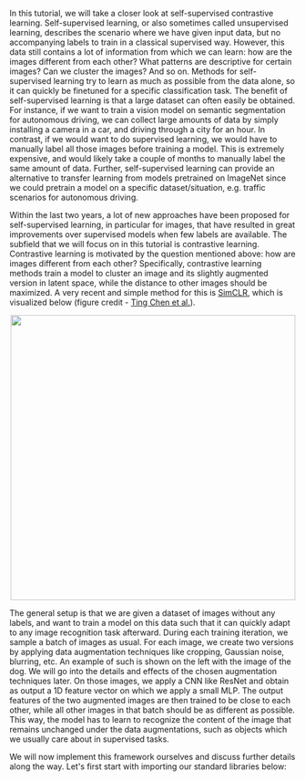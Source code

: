 In this tutorial, we will take a closer look at self-supervised contrastive learning. Self-supervised learning, or also sometimes called unsupervised learning, describes the scenario where we have given input data, but no accompanying labels to train in a classical supervised way. However, this data still contains a lot of information from which we can learn: how are the images different from each other? What patterns are descriptive for certain images? Can we cluster the images? And so on. Methods for self-supervised learning try to learn as much as possible from the data alone, so it can quickly be finetuned for a specific classification task. 
The benefit of self-supervised learning is that a large dataset can often easily be obtained. For instance, if we want to train a vision model on semantic segmentation for autonomous driving, we can collect large amounts of data by simply installing a camera in a car, and driving through a city for an hour. In contrast, if we would want to do supervised learning, we would have to manually label all those images before training a model. This is extremely expensive, and would likely take a couple of months to manually label the same amount of data. Further, self-supervised learning can provide an alternative to transfer learning from models pretrained on ImageNet since we could pretrain a model on a specific dataset/situation, e.g. traffic scenarios for autonomous driving.

Within the last two years, a lot of new approaches have been proposed for self-supervised learning, in particular for images, that have resulted in great improvements over supervised models when few labels are available. The subfield that we will focus on in this tutorial is contrastive learning. Contrastive learning is motivated by the question mentioned above: how are images different from each other? Specifically, contrastive learning methods train a model to cluster an image and its slightly augmented version in latent space, while the distance to other images should be maximized. A very recent and simple method for this is [SimCLR](https://arxiv.org/abs/2006.10029), which is visualized below (figure credit - [Ting Chen et al.](https://simclr.github.io/)).

<center><img src="https://github.com/phlippe/uvadlc_notebooks/blob/master/docs/tutorial_notebooks/tutorial17/simclr_contrastive_learning.png?raw=1" width="500px"></center>

The general setup is that we are given a dataset of images without any labels, and want to train a model on this data such that it can quickly adapt to any image recognition task afterward. During each training iteration, we sample a batch of images as usual. For each image, we create two versions by applying data augmentation techniques like cropping, Gaussian noise, blurring, etc. An example of such is shown on the left with the image of the dog. We will go into the details and effects of the chosen augmentation techniques later. On those images, we apply a CNN like ResNet and obtain as output a 1D feature vector on which we apply a small MLP. The output features of the two augmented images are then trained to be close to each other, while all other images in that batch should be as different as possible. This way, the model has to learn to recognize the content of the image that remains unchanged under the data augmentations, such as objects which we usually care about in supervised tasks.

We will now implement this framework ourselves and discuss further details along the way. Let's first start with importing our standard libraries below: